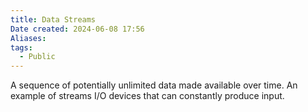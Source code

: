 ```yaml
---
title: Data Streams
Date created: 2024-06-08 17:56
Aliases:
tags: 
  - Public
---
```


A sequence of potentially unlimited data made available over time. An example of streams I/O devices that can constantly produce input.
